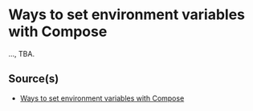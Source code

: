 # Ways to set environment variables with Compose

..., TBA.

## Source(s)

- [Ways to set environment variables with Compose](https://docs.docker.com/compose/environment-variables/set-environment-variables/)
